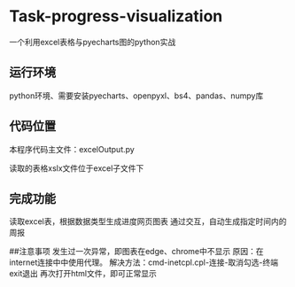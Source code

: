 # Task-progress-visualization
一个利用excel表格与pyecharts图的python实战
## 运行环境
python环境、需要安装pyecharts、openpyxl、bs4、pandas、numpy库
## 代码位置
本程序代码主文件：excelOutput.py

读取的表格xslx文件位于excel子文件下

## 完成功能
读取excel表，根据数据类型生成进度网页图表
通过交互，自动生成指定时间内的周报

##注意事项
发生过一次异常，即图表在edge、chrome中不显示
原因：在internet连接中中使用代理。
解决方法：cmd-inetcpl.cpl-连接-取消勾选-终端exit退出
再次打开html文件，即可正常显示

